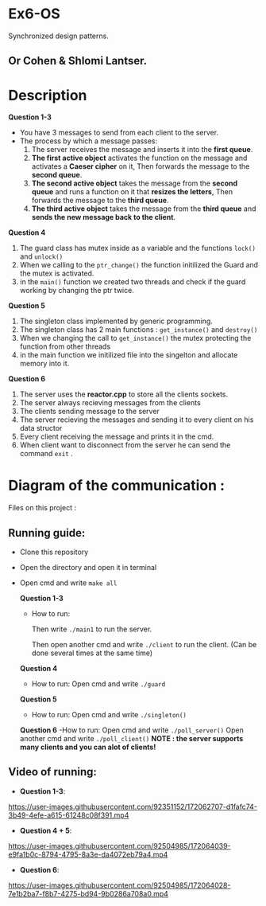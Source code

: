 # Ex6-OS
Synchronized design patterns.

## Or Cohen & Shlomi Lantser.

# Description

**Question 1-3**
  - You have 3 messages to send from each client to the server.
  - The process by which a message passes:
    1. The server receives the message and inserts it into the **first queue**.
    2. **The first active object** activates the function on the message and activates a **Caeser cipher** on it,
       Then forwards the message to the **second queue**.
    3. **The second active object** takes the message from the **second queue** and runs a function on it that **resizes the letters**,
       Then forwards the message to the **third queue**.
    4. **The third active object** takes the message from the **third queue** and **sends the new message back to the client**.

**Question 4**
  1. The guard class has mutex inside as a variable and the functions `lock()` and `unlock()`
  2. When we calling to the `ptr_change()` the function initilized the Guard and the mutex is activated.
  3. in the `main()` function we created two threads and check if the guard working by changing the ptr twice.

**Question 5**
   1. The singleton class implemented by generic programming.
   2. The singleton class has 2 main functions : `get_instance()` and `destroy()`
   3. When we changing the call to `get_instance()` the mutex protecting the function from other threads
   4. in the main function we initilized file into the singelton and allocate memory into it.

**Question 6**
   1. The server uses the **reactor.cpp** to store all the clients sockets.
   2. The server always recieving messages from the clients
   3. The clients sending message to the server
   4. The server recieving the messages and sending it to every client on his data structor
   5. Every client receiving the message and prints it in the cmd.
   6. When client want to disconnect from the server he can send the command `exit` .



# Diagram of the communication :


Files on this project :


                 
## Running guide:

* Clone this repository
* Open the directory and open it in terminal
* Open cmd and write `make all`


  **Question 1-3**
  
  
    - How to run:
      
      Then write `./main1` to run the server.
      
      Then open another cmd and write `./client` to run the client. (Can be done several times at the same time)

   **Question 4**
   - How to run:
   Open cmd and write `./guard`

   
   **Question 5**
   - How to run:
   Open cmd and write `./singleton()`

   
   **Question 6**
   -How to run:
   Open cmd and write `./poll_server()`
   Open another cmd and write `./poll_client()`
   **NOTE : the server supports many clients and you can alot of clients!**
   



## Video of running:

 - **Question 1-3**:
 

https://user-images.githubusercontent.com/92351152/172062707-d1fafc74-3b49-4efe-a615-61248c08f391.mp4


 
 - **Question 4 + 5**:



https://user-images.githubusercontent.com/92504985/172064039-e9fa1b0c-8794-4795-8a3e-da4072eb79a4.mp4



 - **Question 6**:
 
https://user-images.githubusercontent.com/92504985/172064028-7e1b2ba7-f8b7-4275-bd94-9b0286a708a0.mp4


    
                 
